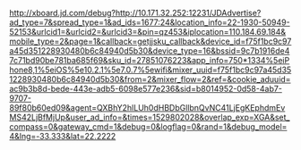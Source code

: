 http://xboard.jd.com/debug?http://10.171.32.252:12231/JDAdvertise?ad_type=7&spread_type=1&ad_ids=1677:24&location_info=22-1930-50949-52153&urlcid1=&urlcid2=&urlcid3=&pin=qz453&iplocation=110.184.69.184&mobile_type=2&page=1&callback=getjjsku_callback&device_id=f75f1bc9c97a45d351228930480b6c84940d5b30&device_type=16&bssid=9c7b1916de47c71bd90be781ba685f69&sku_id=27851076223&app_info=750*1334%5eiPhone8,1%5eiOS%5e10.2.1%5e7.0.7%5ewifi&mixer_uuid=f75f1bc9c97a45d351228930480b6c84940d5b30&from=2&mixer_flow=2&ref=&cookie_aduuid=ac9b3b8d-bede-443e-adb5-6098e577e236&sid=b8014952-0d58-4ab7-9707-89f80b60ed09&agent=QXBhY2hlLUh0dHBDbGllbnQvNC41LjEgKEphdmEvMS42LjBfMjUp&user_ad_info=&times=1529802028&overlap_exp=XGA&set_compass=0&gateway_cmd=1&debug=0&logflag=0&rand=1&debug_model=4&lng=-33.333&lat=22.2222